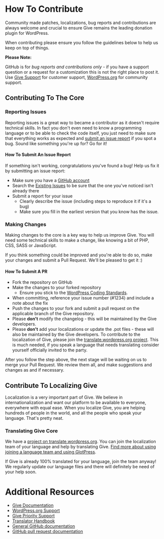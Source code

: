 # How To Contribute

Community made patches, localizations, bug reports and contributions are always welcome and crucial to ensure Give remains the leading donation plugin for WordPress.

When contributing please ensure you follow the guidelines below to help us keep on top of things.

__Please Note:__

GitHub is for _bug reports and contributions only_ - if you have a support question or a request for a customization this is not the right place to post it. Use [Give Support](https://givewp.com/support/) for customer support, [WordPress.org](https://wordpress.org/support/plugin/give) for community support.

## Contributing To The Core

### Reporting Issues

Reporting issues is a great way to became a contributor as it doesn't require technical skills. In fact you don't even need to know a programming language or to be able to check the code itself, you just need to make sure that everything works as expected and [submit an issue report](https://github.com/impress-org/give/issues/new) if you spot a bug. Sound like something you're up for? Go for it!

#### How To Submit An Issue Report

If something isn't working, congratulations you've found a bug! Help us fix it by submitting an issue report:

* Make sure you have a [GitHub account](https://github.com/signup/free)
* Search the [Existing Issues](https://github.com/impress-org/give/issues) to be sure that the one you've noticed isn't already there
* Submit a report for your issue
  * Clearly describe the issue (including steps to reproduce it if it's a bug)
  * Make sure you fill in the earliest version that you know has the issue.

### Making Changes

Making changes to the core is a key way to help us improve Give. You will need some technical skills to make a change, like knowing a bit of PHP, CSS, SASS or JavaScript.

If you think something could be improved and you're able to do so, make your changes and submit a Pull Request. We'll be pleased to get it :)

#### How To Submit A PR

* Fork the repository on GitHub
* Make the changes to your forked repository
  * Ensure you stick to the [WordPress Coding Standards](https://make.wordpress.org/core/handbook/coding-standards/php/).
* When committing, reference your issue number (#1234) and include a note about the fix
* Push the changes to your fork and submit a pull request on the applicable branch of the Give repository. 
* Please **don't** modify the changelog - this will be maintained by the Give developers.
* Please **don't** add your localizations or update the .pot files - these will also be maintained by the Give developers. To contribute to the localization of Give, please join the [translate.wordpress.org project](https://translate.wordpress.org/projects/wp-plugins/give). This is much needed, if you speak a language that needs translating consider yourself officially invited to the party.

After you follow the step above, the next stage will be waiting on us to merge your Pull Request. We review them all, and make suggestions and changes as and if necessary.

## Contribute To Localizing Give

Localization is a very important part of Give. We believe in internationalization and want our platform to be available to everyone, everywhere with equal ease. When you localize Give, you are helping hundreds of people in the world, and all the people who speak your language. That's pretty neat.

### Translating Give Core

We have a [project on translate.wordpress.org](https://translate.wordpress.org/projects/wp-plugins/Give). You can join the localization team of your language and help by translating Give. [Find more about using joining a language team and using GlotPress](https://make.wordpress.org/polyglots/handbook/tools/glotpress-translate-wordpress-org/).

If Give is already 100% translated for your language, join the team anyway! We regularly update our language files and there will definitely be need of your help soon.

# Additional Resources

* [Give Documentation](https://givewp.com/documentation/)
* [WordPress.org Support](https://wordpress.org/support/plugin/give/)
* [Give Priority Support](https://givewp.com/support/)
* [Translator Handbook](https://make.wordpress.org/polyglots/handbook/)
* [General GitHub documentation](https://help.github.com/)
* [GitHub pull request documentation](https://help.github.com/send-pull-requests/)
